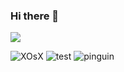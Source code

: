 ### Hi there 👋
![](https://i.gifer.com/xw.gif)
<!--
**allangmz/allangmz** is a ✨ _special_ ✨ repository because its `README.md` (this file) appears on your GitHub profile.

Here are som

![Z5cP (1)](https://user-images.githubusercontent.com/94965949/176406901-f6e49437-ad8d-4afc-bb6e-63bff8cf604d.gif)



e ideas to get you started:

- 🔭 I’m currently working on ...
- 🌱 I’m currently learning ...
- 👯 I’m looking to collaborate on ...
- 🤔 I’m looking for help with ...
- 💬 Ask me about ...
- 📫 How to reach me: ...
- 😄 Pronouns: ...
- ⚡ Fun fact: ...
-->
![XOsX](https://user-images.githubusercontent.com/94965949/176406518-e985b7f5-44af-439f-9614-772385c89c64.gif)
![test](https://user-images.githubusercontent.com/94965949/176407786-56add1e5-5099-42c7-8a3c-84fd057e97e0.gif)
![pinguin](https://user-images.githubusercontent.com/94965949/176408487-bfa9b9bc-54a4-4792-8a5e-0cc49a3a93fa.gif)
